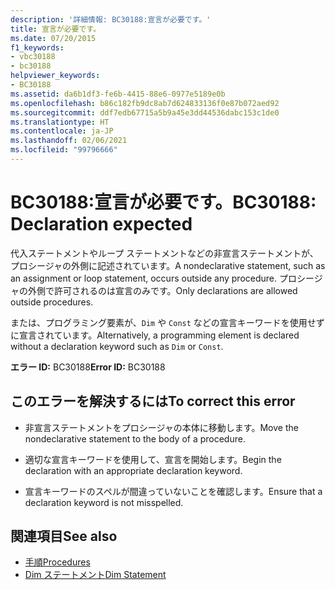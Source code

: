 ```yaml
---
description: '詳細情報: BC30188:宣言が必要です。'
title: 宣言が必要です。
ms.date: 07/20/2015
f1_keywords:
- vbc30188
- bc30188
helpviewer_keywords:
- BC30188
ms.assetid: da6b1df3-fe6b-4415-88e6-0977e5189e0b
ms.openlocfilehash: b86c182fb9dc8ab7d624833136f0e87b072aed92
ms.sourcegitcommit: ddf7edb67715a5b9a45e3dd44536dabc153c1de0
ms.translationtype: HT
ms.contentlocale: ja-JP
ms.lasthandoff: 02/06/2021
ms.locfileid: "99796666"
---
```

# <a name="bc30188-declaration-expected"></a><span data-ttu-id="7b212-103">BC30188:宣言が必要です。</span><span class="sxs-lookup"><span data-stu-id="7b212-103">BC30188: Declaration expected</span></span>

<span data-ttu-id="7b212-104">代入ステートメントやループ ステートメントなどの非宣言ステートメントが、プロシージャの外側に記述されています。</span><span class="sxs-lookup"><span data-stu-id="7b212-104">A nondeclarative statement, such as an assignment or loop statement, occurs outside any procedure.</span></span> <span data-ttu-id="7b212-105">プロシージャの外側で許可されるのは宣言のみです。</span><span class="sxs-lookup"><span data-stu-id="7b212-105">Only declarations are allowed outside procedures.</span></span>

 <span data-ttu-id="7b212-106">または、プログラミング要素が、`Dim` や `Const` などの宣言キーワードを使用せずに宣言されています。</span><span class="sxs-lookup"><span data-stu-id="7b212-106">Alternatively, a programming element is declared without a declaration keyword such as `Dim` or `Const`.</span></span>

 <span data-ttu-id="7b212-107">**エラー ID:** BC30188</span><span class="sxs-lookup"><span data-stu-id="7b212-107">**Error ID:** BC30188</span></span>

## <a name="to-correct-this-error"></a><span data-ttu-id="7b212-108">このエラーを解決するには</span><span class="sxs-lookup"><span data-stu-id="7b212-108">To correct this error</span></span>

- <span data-ttu-id="7b212-109">非宣言ステートメントをプロシージャの本体に移動します。</span><span class="sxs-lookup"><span data-stu-id="7b212-109">Move the nondeclarative statement to the body of a procedure.</span></span>

- <span data-ttu-id="7b212-110">適切な宣言キーワードを使用して、宣言を開始します。</span><span class="sxs-lookup"><span data-stu-id="7b212-110">Begin the declaration with an appropriate declaration keyword.</span></span>

- <span data-ttu-id="7b212-111">宣言キーワードのスペルが間違っていないことを確認します。</span><span class="sxs-lookup"><span data-stu-id="7b212-111">Ensure that a declaration keyword is not misspelled.</span></span>

## <a name="see-also"></a><span data-ttu-id="7b212-112">関連項目</span><span class="sxs-lookup"><span data-stu-id="7b212-112">See also</span></span>

- [<span data-ttu-id="7b212-113">手順</span><span class="sxs-lookup"><span data-stu-id="7b212-113">Procedures</span></span>](../../programming-guide/language-features/procedures/index.md)
- [<span data-ttu-id="7b212-114">Dim ステートメント</span><span class="sxs-lookup"><span data-stu-id="7b212-114">Dim Statement</span></span>](../statements/dim-statement.md)
